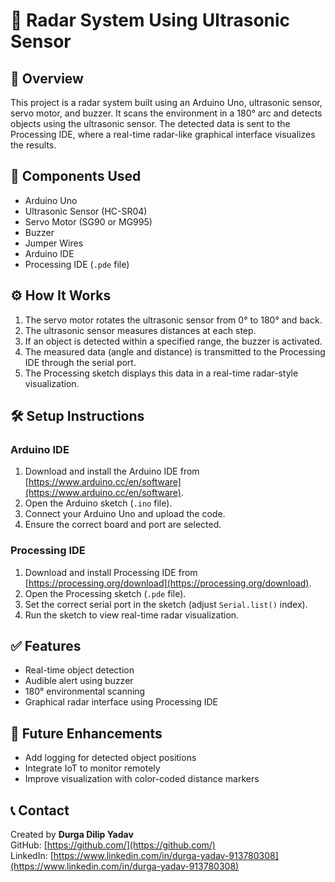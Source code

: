 # 🚀 Radar System Using Ultrasonic Sensor

## 📖 Overview
This project is a radar system built using an Arduino Uno, ultrasonic sensor, servo motor, and buzzer. It scans the environment in a 180° arc and detects objects using the ultrasonic sensor. The detected data is sent to the Processing IDE, where a real-time radar-like graphical interface visualizes the results.

## 🧰 Components Used
- Arduino Uno  
- Ultrasonic Sensor (HC-SR04)  
- Servo Motor (SG90 or MG995)  
- Buzzer  
- Jumper Wires  
- Arduino IDE  
- Processing IDE (`.pde` file)

## ⚙️ How It Works
1. The servo motor rotates the ultrasonic sensor from 0° to 180° and back.
2. The ultrasonic sensor measures distances at each step.
3. If an object is detected within a specified range, the buzzer is activated.
4. The measured data (angle and distance) is transmitted to the Processing IDE through the serial port.
5. The Processing sketch displays this data in a real-time radar-style visualization.

## 🛠️ Setup Instructions

### Arduino IDE
1. Download and install the Arduino IDE from [https://www.arduino.cc/en/software](https://www.arduino.cc/en/software).
2. Open the Arduino sketch (`.ino` file).
3. Connect your Arduino Uno and upload the code.
4. Ensure the correct board and port are selected.

### Processing IDE
1. Download and install Processing IDE from [https://processing.org/download](https://processing.org/download).
2. Open the Processing sketch (`.pde` file).
3. Set the correct serial port in the sketch (adjust `Serial.list()` index).
4. Run the sketch to view real-time radar visualization.

## ✅ Features
- Real-time object detection
- Audible alert using buzzer
- 180° environmental scanning
- Graphical radar interface using Processing IDE

## 🔧 Future Enhancements
- Add logging for detected object positions
- Integrate IoT to monitor remotely
- Improve visualization with color-coded distance markers

## 📞 Contact
Created by **Durga Dilip Yadav**  
GitHub: [https://github.com/](https://github.com/)  
LinkedIn: [https://www.linkedin.com/in/durga-yadav-913780308](https://www.linkedin.com/in/durga-yadav-913780308)
